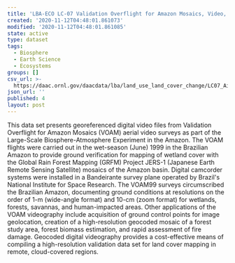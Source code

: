 ```yaml
---
title: 'LBA-ECO LC-07 Validation Overflight for Amazon Mosaics, Video, 1999'
created: '2020-11-12T04:48:01.861073'
modified: '2020-11-12T04:48:01.861085'
state: active
type: dataset
tags:
  - Biosphere
  - Earth Science
  - Ecosystems
groups: []
csv_url: >-
  https://daac.ornl.gov/daacdata/lba/land_use_land_cover_change/LC07_Airborne_Videography/comp/LC07_videos_georef_metadata_v3.csv
json_url: ''
published: 4
layout: post
---
```

This data set presents georeferenced digital video files from Validation Overflight for Amazon Mosaics (VOAM) aerial video surveys as part of the Large-Scale Biosphere-Atmosphere Experiment in the Amazon. The VOAM flights were carried out in the wet-season (June) 1999 in the Brazilian Amazon to provide ground verification for mapping of wetland cover with the Global Rain Forest Mapping (GRFM) Project JERS-1 (Japanese Earth Remote Sensing Satellite) mosaics of the Amazon basin. Digital camcorder systems were installed in a Bandeirante survey plane operated by Brazil's National Institute for Space Research. The VOAM99 surveys circumscribed the Brazilian Amazon, documenting ground conditions at resolutions on the order of 1-m (wide-angle format) and 10-cm (zoom format) for wetlands, forests, savannas, and human-impacted areas. Other applications of the VOAM videography include acquisition of ground control points for image geolocation, creation of a high-resolution geocoded mosaic of a forest study area, forest biomass estimation, and rapid assessment of fire damage. Geocoded digital videography provides a cost-effective means of compiling a high-resolution validation data set for land cover mapping in remote, cloud-covered regions.
